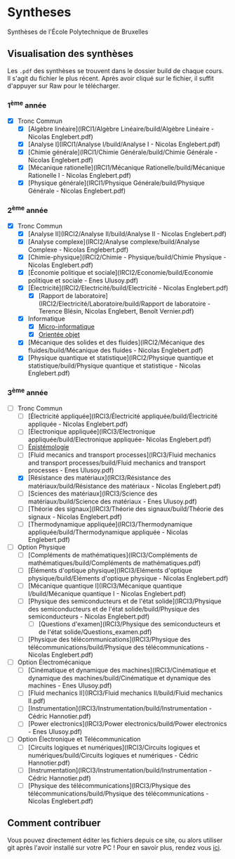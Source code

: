 # Syntheses
Synthèses de l'École Polytechnique de Bruxelles

## Visualisation des synthèses
Les `.pdf` des synthèses se trouvent dans le dossier build de chaque
cours. Il s'agit du fichier le plus récent. Après avoir cliqué sur 
le fichier, il suffit d'appuyer sur Raw pour le télécharger. 

### 1<sup>ème</sup> année
- [x] Tronc Commun
   - [x] [Algèbre linéaire](IRCI1/Algèbre Linéaire/build/Algèbre Linéaire - Nicolas Englebert.pdf)
   - [x] [Analyse I](IRCI1/Analyse I/build/Analyse I - Nicolas Englebert.pdf)
   - [x] [Chimie générale](IRCI1/Chimie Générale/build/Chimie Générale - Nicolas Englebert.pdf)
   - [x] [Mécanique rationelle](IRCI1/Mécanique Rationelle/build/Mécanique Rationelle I - Nicolas Englebert.pdf)
   - [x] [Physique générale](IRCI1/Physique Générale/build/Physique Générale - Nicolas Englebert.pdf)

### 2<sup>ème</sup> année
- [x] Tronc Commun
   - [x] [Analyse II](IRCI2/Analyse II/build/Analyse II - Nicolas Englebert.pdf)
   - [x] [Analyse complexe](IRCI2/Analyse complexe/build/Analyse Complexe - Nicolas Englebert.pdf)
   - [x] [Chimie-physique](IRCI2/Chimie - Physique/build/Chimie Physique - Nicolas Englebert.pdf)
   - [x] [Économie politique et sociale](IRCI2/Economie/build/Economie politique et sociale - Enes Ulusoy.pdf)
   - [x] [Électricité](IRCI2/Electricité/build/Electricité - Nicolas Englebert.pdf)
     - [x] [Rapport de laboratoire](IRCI2/Electricité/Laboratoire/build/Rapport de laboratoire - Terence Blésin, Nicolas Englebert, Benoît Vernier.pdf)
   - [x] Informatique
     - [x] [Micro-informatique](IRCI2/Informatique/syntheseOO.pdf)
     - [x] [Orientée objet](IRCI2/Informatique/MicroInformatique/build/syllab_microinfo.pdf)
   - [x] [Mécanique des solides et des fluides](IRCI2/Mécanique des fluides/build/Mécanique des fluides - Nicolas Englebert.pdf)
   - [x] [Physique quantique et statistique](IRCI2/Physique quantique et statistique/build/Physique quantique et statistique - Nicolas Englebert.pdf)

### 3<sup>ème</sup> année
- [ ] Tronc Commun
  - [ ] [Électricité appliquée](IRCI3/Électricité appliquée/build/Électricité appliquée - Nicolas Englebert.pdf)
  - [ ] [Électronique appliquée](IRCI3/Electronique appliquée/build/Electronique appliquée- Nicolas Englebert.pdf)
  - [ ] [Épistémologie](https://github.com/MISCHIEN/Epistemo/blob/master/resume_epistemo.pdf)
  - [ ] [Fluid mecanics and transport processes](IRCI3/Fluid mechanics and transport processes/build/Fluid mechanics and transport processes - Enes Ulusoy.pdf)
  - [x] [Résistance des matériaux](IRCI3/Résistance des matériaux/build/Résistance des matériaux - Nicolas Englebert.pdf)
  - [ ] [Sciences des matériaux](IRCI3/Science des matériaux/build/Science des matériaux - Enes Ulusoy.pdf)
  - [ ] [Théorie des signaux](IRCI3/Théorie des signaux/build/Théorie des signaux - Nicolas Englebert.pdf)
  - [ ] [Thermodynamique appliquée](IRCI3/Thermodynamique appliquée/build/Thermodynamique appliquée - Nicolas Englebert.pdf)
- [ ] Option Physique
  - [ ] [Compléments de mathématiques](IRCI3/Compléments de mathématiques/build/Compléments de mathématiques.pdf)
  - [ ] [Éléments d'optique physique](IRCI3/Eléments d'optique physique/build/Eléments d'optique physique - Nicolas Englebert.pdf)
  - [ ] [Mécanique quantique I](IRCI3/Mécanique quantique I/build/Mécanique quantique I - Nicolas Englebert.pdf)
  - [ ] [Physique des semiconducteurs et de l'état solide](IRCI3/Physique des semiconducteurs et de l'état solide/build/Physique des semiconducteurs - Nicolas Englebert.pdf)
     - [ ] [Questions d'examen](IRCI3/Physique des semiconducteurs et de l'état solide/Questions_examen.pdf)
  - [ ] [Physique des télécommunications](IRCI3/Physique des télécommunications/build/Physique des télécommunications - Nicolas Englebert.pdf)
- [ ] Option Électromécanique
  - [ ] [Cinématique et dynamique des machines](IRCI3/Cinématique et dynamique des machines/build/Cinématique et dynamique des machines - Enes Ulusoy.pdf)
  - [ ] [Fluid mechanics II](IRCI3/Fluid mechanics II/build/Fluid mechanics II.pdf)
  - [ ] [Instrumentation](IRCI3/Instrumentation/build/Instrumentation - Cédric Hannotier.pdf)
  - [ ] [Power electronics](IRCI3/Power electronics/build/Power electronics - Enes Ulusoy.pdf)
- [ ] Option Électronique et Télécommunication
  - [ ] [Circuits logiques et numériques](IRCI3/Circuits logiques et numériques/build/Circuits logiques et numériques - Cédric Hannotier.pdf)
  - [ ] [Instrumentation](IRCI3/Instrumentation/build/Instrumentation - Cédric Hannotier.pdf)
  - [ ] [Physique des télécommunications](IRCI3/Physique des télécommunications/build/Physique des télécommunications - Nicolas Englebert.pdf)

## Comment contribuer
Vous pouvez directement éditer les fichiers depuis ce site, ou alors
utiliser git après l'avoir installé sur votre PC ! Pour en savoir 
plus, rendez vous [ici](http://openclassrooms.com/courses/gerez-vos-codes-source-avec-git).
